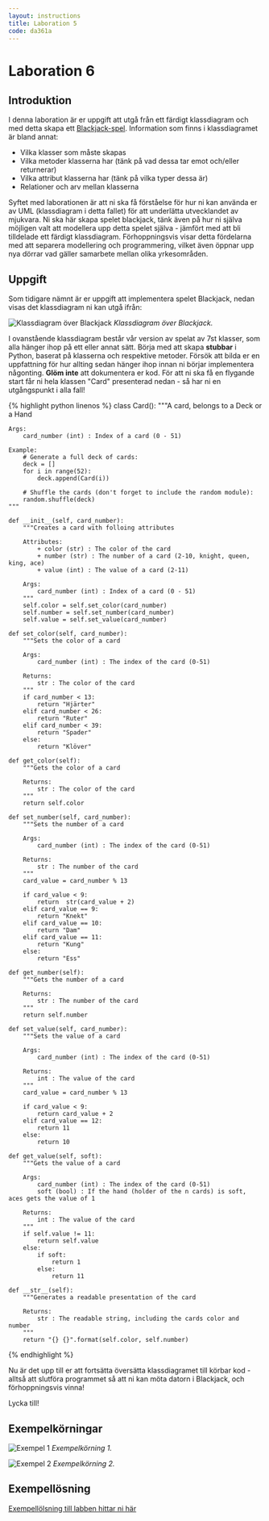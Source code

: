 ```yaml
---
layout: instructions
title: Laboration 5
code: da361a
---
```


# Laboration 6

## Introduktion

I denna laboration är er uppgift att utgå från ett färdigt klassdiagram och med detta skapa ett [Blackjack-spel](https://en.wikipedia.org/wiki/Blackjack). Information som finns i klassdiagramet är bland annat:

* Vilka klasser som måste skapas
* Vilka metoder klasserna har (tänk på vad dessa tar emot och/eller returnerar)
* Vilka attribut klasserna har (tänk på vilka typer dessa är)
* Relationer och arv mellan klasserna

Syftet med laborationen är att ni ska få förståelse för hur ni kan använda er av UML (klassdiagram i detta fallet) för att underlätta utvecklandet av mjukvara. Ni ska här skapa spelet blackjack, tänk även på hur ni själva möjligen valt att modellera upp detta spelet själva - jämfört med att bli tilldelade ett färdigt klassdiagram. Förhoppningsvis visar detta fördelarna med att separera modellering och programmering, vilket även öppnar upp nya dörrar vad gäller samarbete mellan olika yrkesområden.

## Uppgift

Som tidigare nämnt är er uppgift att implementera spelet Blackjack, nedan visas det klassdiagram ni kan utgå ifrån:

![Klassdiagram över Blackjack](/assets/img/da361a_labb3_class_diagram.png) _Klassdiagram över Blackjack._

I ovanstående klassdiagram består vår version av spelat av 7st klasser, som alla hänger ihop på ett eller annat sätt. Börja med att skapa **stubbar** i Python, baserat på klasserna och respektive metoder. Försök att bilda er en uppfattning för hur allting sedan hänger ihop innan ni börjar implementera någonting. **Glöm inte** att dokumentera er kod. För att ni ska få en flygande start får ni hela klassen "Card" presenterad nedan - så har ni en utgångspunkt i alla fall!

{% highlight python linenos %}
class Card():
    """A card, belongs to a Deck or a Hand

    Args:
        card_number (int) : Index of a card (0 - 51)

    Example:
        # Generate a full deck of cards:
        deck = []
        for i in range(52):
            deck.append(Card(i))

        # Shuffle the cards (don't forget to include the random module):
        random.shuffle(deck)
    """

    def __init__(self, card_number):
        """Creates a card with folloing attributes

        Attributes:
            + color (str) : The color of the card
            + number (str) : The number of a card (2-10, knight, queen, king, ace)
            + value (int) : The value of a card (2-11)

        Args:
            card_number (int) : Index of a card (0 - 51)
        """
        self.color = self.set_color(card_number)
        self.number = self.set_number(card_number)
        self.value = self.set_value(card_number)

    def set_color(self, card_number):
        """Sets the color of a card

        Args:
            card_number (int) : The index of the card (0-51)

        Returns:
            str : The color of the card
        """
        if card_number < 13:
            return "Hjärter"
        elif card_number < 26:
            return "Ruter"
        elif card_number < 39:
            return "Spader"
        else:
            return "Klöver"

    def get_color(self):
        """Gets the color of a card

        Returns:
            str : The color of the card
        """
        return self.color

    def set_number(self, card_number):
        """Sets the number of a card

        Args:
            card_number (int) : The index of the card (0-51)

        Returns:
            str : The number of the card
        """
        card_value = card_number % 13

        if card_value < 9:
            return  str(card_value + 2)
        elif card_value == 9:
            return "Knekt"
        elif card_value == 10:
            return "Dam"
        elif card_value == 11:
            return "Kung"
        else:
            return "Ess"

    def get_number(self):
        """Gets the number of a card

        Returns:
            str : The number of the card
        """
        return self.number

    def set_value(self, card_number):
        """Sets the value of a card

        Args:
            card_number (int) : The index of the card (0-51)

        Returns:
            int : The value of the card
        """
        card_value = card_number % 13

        if card_value < 9:
            return card_value + 2
        elif card_value == 12:
            return 11
        else:
            return 10

    def get_value(self, soft):
        """Gets the value of a card

        Args:
            card_number (int) : The index of the card (0-51)
            soft (bool) : If the hand (holder of the n cards) is soft, aces gets the value of 1

        Returns:
            int : The value of the card
        """
        if self.value != 11:
            return self.value
        else:
            if soft:
                return 1
            else:
                return 11

    def __str__(self):
        """Generates a readable presentation of the card

        Returns:
            str : The readable string, including the cards color and number
        """
        return "{} {}".format(self.color, self.number)
{% endhighlight %}

Nu är det upp till er att fortsätta översätta klassdiagramet till körbar kod - alltså att slutföra programmet så att ni kan möta datorn i Blackjack, och förhoppningsvis vinna!

Lycka till!

## Exempelkörningar

![Exempel 1](/assets/img/python_blackjack_example_1.png) _Exempelkörning 1._

![Exempel 2](/assets/img/python_blackjack_example_2.png) _Exempelkörning 2._

## Exempellösning

[Exempellölsning till labben hittar ni här](/assets/zip/blackjack.zip)